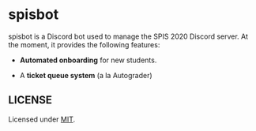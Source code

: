 # spisbot

spisbot is a Discord bot used to manage the SPIS 2020 Discord server.
At the moment, it provides the following features:

- **Automated onboarding** for new students.

- A **ticket queue system** (a la Autograder)

## LICENSE

Licensed under [MIT](./LICENSE).
